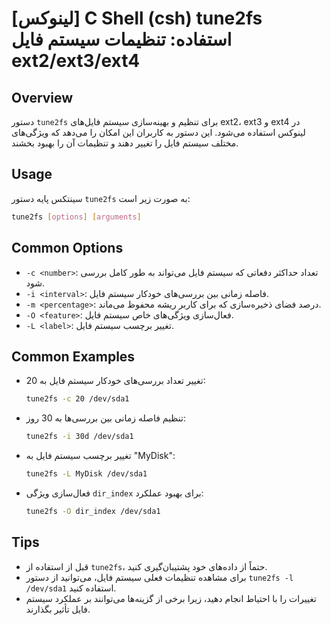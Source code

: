 # [لینوکس] C Shell (csh) tune2fs استفاده: تنظیمات سیستم فایل ext2/ext3/ext4

## Overview
دستور `tune2fs` برای تنظیم و بهینه‌سازی سیستم فایل‌های ext2، ext3 و ext4 در لینوکس استفاده می‌شود. این دستور به کاربران این امکان را می‌دهد که ویژگی‌های مختلف سیستم فایل را تغییر دهند و تنظیمات آن را بهبود بخشند.

## Usage
سینتکس پایه دستور `tune2fs` به صورت زیر است:

```bash
tune2fs [options] [arguments]
```

## Common Options
- `-c <number>`: تعداد حداکثر دفعاتی که سیستم فایل می‌تواند به طور کامل بررسی شود.
- `-i <interval>`: فاصله زمانی بین بررسی‌های خودکار سیستم فایل.
- `-m <percentage>`: درصد فضای ذخیره‌سازی که برای کاربر ریشه محفوظ می‌ماند.
- `-O <feature>`: فعال‌سازی ویژگی‌های خاص سیستم فایل.
- `-L <label>`: تغییر برچسب سیستم فایل.

## Common Examples
- تغییر تعداد بررسی‌های خودکار سیستم فایل به 20:
  ```bash
  tune2fs -c 20 /dev/sda1
  ```

- تنظیم فاصله زمانی بین بررسی‌ها به 30 روز:
  ```bash
  tune2fs -i 30d /dev/sda1
  ```

- تغییر برچسب سیستم فایل به "MyDisk":
  ```bash
  tune2fs -L MyDisk /dev/sda1
  ```

- فعال‌سازی ویژگی `dir_index` برای بهبود عملکرد:
  ```bash
  tune2fs -O dir_index /dev/sda1
  ```

## Tips
- قبل از استفاده از `tune2fs`، حتماً از داده‌های خود پشتیبان‌گیری کنید.
- برای مشاهده تنظیمات فعلی سیستم فایل، می‌توانید از دستور `tune2fs -l /dev/sda1` استفاده کنید.
- تغییرات را با احتیاط انجام دهید، زیرا برخی از گزینه‌ها می‌توانند بر عملکرد سیستم فایل تأثیر بگذارند.